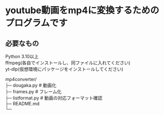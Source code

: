 # youtube動画をmp4に変換するためのプログラムです

## 必要なもの<br>
Python 3.10以上
<br>ffmpeg(各自でインストールし、同ファイルに入れてください)
<br>yt-dlp(仮想環境にパッケージをインストールしてください)

mp4converter/<br>
├─ dougaka.py       # 動画化<br>
├─ frames.py        # フレーム化<br>
├─ listformat.py    # 動画の対応フォーマット確認<br>
├─ README.md<br>
└─ 
